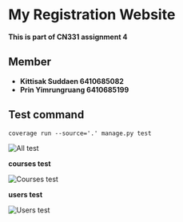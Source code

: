 # My Registration Website
__This is part of CN331 assignment 4__
## Member

- __Kittisak Suddaen 6410685082__
- __Prin Yimrungruang 6410685199__

## Test command
```coverage run --source='.' manage.py test ```

![All test](img/test.png)

__courses test__

![Courses test](img/courses_test.png)

__users test__

![Users test](img/users_test.png)